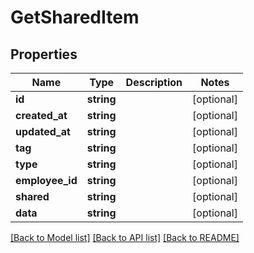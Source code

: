 # GetSharedItem

## Properties
Name | Type | Description | Notes
------------ | ------------- | ------------- | -------------
**id** | **string** |  | [optional] 
**created_at** | **string** |  | [optional] 
**updated_at** | **string** |  | [optional] 
**tag** | **string** |  | [optional] 
**type** | **string** |  | [optional] 
**employee_id** | **string** |  | [optional] 
**shared** | **string** |  | [optional] 
**data** | **string** |  | [optional] 

[[Back to Model list]](../README.md#documentation-for-models) [[Back to API list]](../README.md#documentation-for-api-endpoints) [[Back to README]](../README.md)


